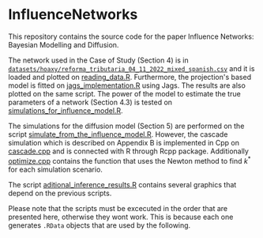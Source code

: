 # InfluenceNetworks
This repository contains the source code for the paper Influence Networks: Bayesian Modelling and Diffusion.

The network used in the Case of Study (Section 4) is in [`datasets/hoaxy/reforma_tributaria_04_11_2022_mixed_spanish.csv`](datasets/hoaxy/reforma_tributaria_04_11_2022_mixed_spanish.csv) and it is loaded and plotted on [reading_data.R](reading_data.R). Furthermore, the projection's based model is fitted on [jags_implementation.R](jags_implementation.R) using Jags. The results are also plotted on the same script. The power of the model to estimate the true parameters of a network (Section 4.3) is tested on [simulations_for_influence_model.R](simulations_for_influence_model.R).

The simulations for the diffusion model (Section 5) are performed on the script [simulate_from_the_influence_model.R](simulate_from_the_influence_model.R). However, the cascade simulation which is described on Appendix B is implemented in Cpp on [cascade.cpp](cascade.cpp) and is connected with R through Rcpp package. Additionally [optimize.cpp](optimize.cpp) contains the function that uses the Newton method to find $k^*$ for each simulation scenario.

The script [aditional_inference_results.R](aditional_inference_results.R) contains several graphics that depend on the previous scripts.

Please note that the scripts must be excecuted in the order that are presented here, otherwise they wont work. This is because each one generates `.RData` objects that are used by the following.
